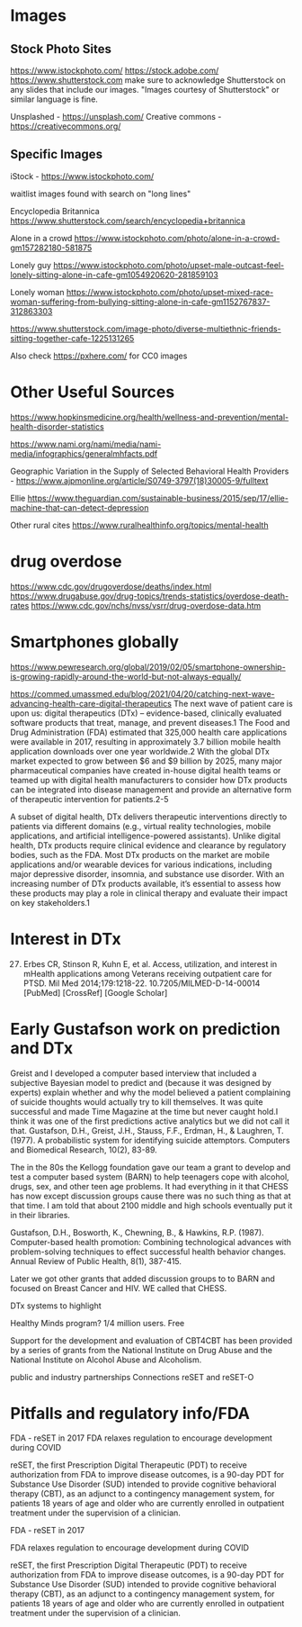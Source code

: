 # Images

## Stock Photo Sites
https://www.istockphoto.com/
https://stock.adobe.com/
https://www.shutterstock.com
make sure to acknowledge Shutterstock on any slides that include our images. "Images courtesy of Shutterstock" or similar language is fine. 




Unsplashed - https://unsplash.com/
Creative commons - https://creativecommons.org/

## Specific Images

iStock - https://www.istockphoto.com/

waitlist images found with search on "long lines"


Encyclopedia Britannica
https://www.shutterstock.com/search/encyclopedia+britannica

Alone in a crowd
https://www.istockphoto.com/photo/alone-in-a-crowd-gm157282180-581875

Lonely guy
https://www.istockphoto.com/photo/upset-male-outcast-feel-lonely-sitting-alone-in-cafe-gm1054920620-281859103

Lonely woman
https://www.istockphoto.com/photo/upset-mixed-race-woman-suffering-from-bullying-sitting-alone-in-cafe-gm1152767837-312863303

https://www.shutterstock.com/image-photo/diverse-multiethnic-friends-sitting-together-cafe-1225131265

Also check https://pxhere.com/ for CC0 images
# Other Useful Sources
https://www.hopkinsmedicine.org/health/wellness-and-prevention/mental-health-disorder-statistics

https://www.nami.org/nami/media/nami-media/infographics/generalmhfacts.pdf

Geographic Variation in the Supply of Selected Behavioral Health Providers - https://www.ajpmonline.org/article/S0749-3797(18)30005-9/fulltext

Ellie
https://www.theguardian.com/sustainable-business/2015/sep/17/ellie-machine-that-can-detect-depression

Other rural cites
https://www.ruralhealthinfo.org/topics/mental-health


# drug overdose
https://www.cdc.gov/drugoverdose/deaths/index.html
https://www.drugabuse.gov/drug-topics/trends-statistics/overdose-death-rates
https://www.cdc.gov/nchs/nvss/vsrr/drug-overdose-data.htm

# Smartphones globally
https://www.pewresearch.org/global/2019/02/05/smartphone-ownership-is-growing-rapidly-around-the-world-but-not-always-equally/



https://commed.umassmed.edu/blog/2021/04/20/catching-next-wave-advancing-health-care-digital-therapeutics
The next wave of patient care is upon us: digital therapeutics (DTx) – evidence-based, clinically evaluated software products that treat, manage, and prevent diseases.1 The Food and Drug Administration (FDA) estimated that 325,000 health care applications were available in 2017, resulting in approximately 3.7 billion mobile health application downloads over one year worldwide.2 With the global DTx market expected to grow between $6 and $9 billion by 2025, many major pharmaceutical companies have created in-house digital health teams or teamed up with digital health manufacturers to consider how DTx products can be integrated into disease management and provide an alternative form of therapeutic intervention for patients.2-5

A subset of digital health, DTx delivers therapeutic interventions directly to patients via different domains (e.g., virtual reality technologies, mobile applications, and artificial intelligence-powered assistants). Unlike digital health, DTx products require clinical evidence and clearance by regulatory bodies, such as the FDA. Most DTx products on the market are mobile applications and/or wearable devices for various indications, including major depressive disorder, insomnia, and substance use disorder. With an increasing number of DTx products available, it’s essential to assess how these products may play a role in clinical therapy and evaluate their impact on key stakeholders.1




# Interest in DTx
27. Erbes CR, Stinson R, Kuhn E, et al. Access, utilization, and interest in mHealth applications among Veterans receiving outpatient care for PTSD. Mil Med 2014;179:1218-22. 10.7205/MILMED-D-14-00014 [PubMed] [CrossRef] [Google Scholar]


# Early Gustafson work on prediction and DTx
Greist and I developed a computer based interview that included a subjective Bayesian model to predict and (because it was designed by experts) explain whether and why the model believed a patient complaining of suicide thoughts would actually try to kill themselves.  It was quite successful and made Time Magazine at the time but never caught hold.I think it was one of the first predictions active analytics but we did not call it that.
Gustafson, D.H., Greist, J.H., Stauss, F.F., Erdman, H., & Laughren, T.  (1977). A probabilistic system for identifying suicide attemptors. Computers and Biomedical Research, 10(2), 83-89.

The in the 80s the Kellogg foundation gave our team a grant to develop and test a computer based system (BARN) to help teenagers cope with alcohol, drugs, sex, and other teen age problems.   It had everything in it that CHESS has now except discussion groups cause there was no such thing as that at that time.  I am told that about 2100 middle and high schools eventually put it in their libraries.

 Gustafson, D.H., Bosworth, K., Chewning, B., & Hawkins, R.P. (1987). Computer-based health promotion: Combining technological advances with problem-solving techniques to effect successful health behavior changes. Annual Review of Public Health, 8(1), 387-415.

Later we got other grants that added discussion groups to to BARN and focused on Breast Cancer and HIV. WE called that CHESS.



DTx systems to highlight

Healthy Minds program?   1/4 million users.  Free

Support for the development and evaluation of CBT4CBT has been provided by a series of grants from the National Institute on Drug Abuse and the National Institute on Alcohol Abuse and Alcoholism.

public and industry partnerships
	Connections
	reSET and reSET-O

# Pitfalls and regulatory info/FDA
FDA - reSET in 2017
FDA relaxes regulation to encourage development during COVID


<!--FDA and evidence for reSET; https://www.fda.gov/news-events/press-announcements/fda-permits-marketing-mobile-medical-application-substance-use-disorder-->

reSET, the first Prescription Digital Therapeutic (PDT) to receive authorization from FDA to improve disease outcomes, is a 90-day PDT for Substance Use Disorder (SUD) intended to provide cognitive behavioral therapy (CBT), as an adjunct to a contingency management system, for patients 18 years of age and older who are currently enrolled in outpatient treatment under the supervision of a clinician.



<!--FDA, DTx and COVID; https://www.fda.gov/regulatory-information/search-fda-guidance-documents/enforcement-policy-digital-health-devices-treating-psychiatric-disorders-during-coronavirus-disease-->FDA - reSET in 2017
FDA relaxes regulation to encourage development during COVID


<!--FDA and evidence for reSET; https://www.fda.gov/news-events/press-announcements/fda-permits-marketing-mobile-medical-application-substance-use-disorder-->

reSET, the first Prescription Digital Therapeutic (PDT) to receive authorization from FDA to improve disease outcomes, is a 90-day PDT for Substance Use Disorder (SUD) intended to provide cognitive behavioral therapy (CBT), as an adjunct to a contingency management system, for patients 18 years of age and older who are currently enrolled in outpatient treatment under the supervision of a clinician.



<!--FDA, DTx and COVID; https://www.fda.gov/regulatory-information/search-fda-guidance-documents/enforcement-policy-digital-health-devices-treating-psychiatric-disorders-during-coronavirus-disease-->